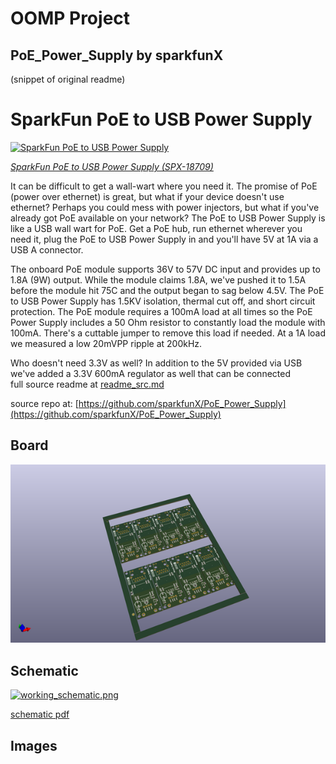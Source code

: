 # OOMP Project  
## PoE_Power_Supply  by sparkfunX  
  
(snippet of original readme)  
  
SparkFun PoE to USB Power Supply  
===========================================================  
  
[![SparkFun PoE to USB Power Supply](https://cdn.sparkfun.com//assets/parts/1/8/2/4/4/18709-PoE_Power_Supply-01.jpg)](https://www.sparkfun.com/products/18709)  
  
[*SparkFun PoE to USB Power Supply (SPX-18709)*](https://www.sparkfun.com/products/18709)  
  
It can be difficult to get a wall-wart where you need it. The promise of PoE (power over ethernet) is great, but what if your device doesn't use ethernet? Perhaps you could mess with power injectors, but what if you've already got PoE available on your network? The PoE to USB Power Supply is like a USB wall wart for PoE. Get a PoE hub, run ethernet wherever you need it, plug the PoE to USB Power Supply in and you'll have 5V at 1A via a USB A connector.  
  
The onboard PoE module supports 36V to 57V DC input and provides up to 1.8A (9W) output. While the module claims 1.8A, we've pushed it to 1.5A before the module hit 75C and the output began to sag below 4.5V. The PoE to USB Power Supply has 1.5KV isolation, thermal cut off, and short circuit protection. The PoE module requires a 100mA load at all times so the PoE Power Supply includes a 50 Ohm resistor to constantly load the module with 100mA. There's a cuttable jumper to remove this load if needed. At a 1A load we measured a low 20mVPP ripple at 200kHz.  
  
Who doesn't need 3.3V as well? In addition to the 5V provided via USB we've added a 3.3V 600mA regulator as well that can be connected   
  full source readme at [readme_src.md](readme_src.md)  
  
source repo at: [https://github.com/sparkfunX/PoE_Power_Supply](https://github.com/sparkfunX/PoE_Power_Supply)  
## Board  
  
[![working_3d.png](working_3d_600.png)](working_3d.png)  
## Schematic  
  
[![working_schematic.png](working_schematic_600.png)](working_schematic.png)  
  
[schematic pdf](working_schematic.pdf)  
## Images  
